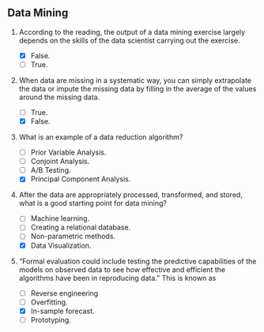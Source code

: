 ## Data Mining

1. According to the reading, the output of a data mining exercise largely depends on the skills of the data scientist carrying out the exercise.

    - [x] False.
    - [ ] True.

2. When data are missing in a systematic way, you can simply extrapolate the data or impute the missing data by filling in the average of the values around the missing data.

    - [ ] True.
    - [x] False.

3. What is an example of a data reduction algorithm?

    - [ ] Prior Variable Analysis. 
    - [ ] Conjoint Analysis.
    - [ ] A/B Testing.
    - [x] Principal Component Analysis.

4. After the data are appropriately processed, transformed, and stored, what is a good starting point for data mining?

    - [ ] Machine learning.
    - [ ] Creating a relational database.
    - [ ] Non-parametric methods.
    - [x] Data Visualization.

5. “Formal evaluation could include testing the predictive capabilities of the models on observed data to see how effective and efficient the algorithms have been in reproducing data.” This is known as

    - [ ] Reverse engineering
    - [ ] Overfitting.
    - [x] In-sample forecast.
    - [ ] Prototyping.
